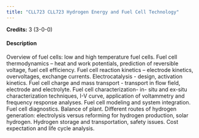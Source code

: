 ```yaml
---
title: "CLL723 CLL723 Hydrogen Energy and Fuel Cell Technology"
---
```

**Credits:** 3 (3-0-0)

#### Description
Overview of fuel cells: low and high temperature fuel cells. Fuel cell thermodynamics – heat and work potentials, prediction of reversible voltage, fuel cell efficiency. Fuel cell reaction kinetics – electrode kinetics, overvoltages, exchange currents. Electrocatalysis - design, activation kinetics. Fuel cell charge and mass transport - transport in flow field, electrode and electrolyte. Fuel cell characterization- in- situ and ex-situ characterization techniques, I-V curve, application of voltammetry and frequency response analyses. Fuel cell modeling and system integration. Fuel cell diagnostics. Balance of plant. Different routes of hydrogen generation: electrolysis versus reforming for hydrogen production, solar hydrogen. Hydrogen storage and transportation, safety issues. Cost expectation and life cycle analysis.